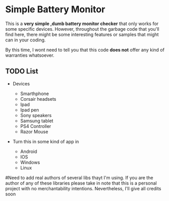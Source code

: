# Simple Battery Monitor

This is a **very simple ,dumb battery monitor checker** that only works for some specific devices. However, throughout the garbage code that you'll find here, there might be some interesting features or samples that might can in your coding.

By this time, I wont need to tell you that this code **does not** offer any kind of warranties whatsoever.

## TODO List

- Devices
    - Smarthphone
    - Corsair headsets
    - Ipad 
    - Ipad pen
    - Sony speakers
    - Samsung tablet
    - PS4 Controller
    - Razor Mouse

- Turn this in some kind of app in 
    - Android
    - IOS
    - Windows 
    - Linux


#Need to add real authors of several libs thayt I'm using. If you are the author of any of these libraries please take in note that this is a personal project with no merchantability intentions. Nevertheless, I'll give all credits soon
